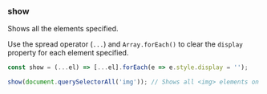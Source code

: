 ### show

Shows all the elements specified.

Use the spread operator (`...`) and `Array.forEach()` to clear the `display` property for each element specified.

```js
const show = (...el) => [...el].forEach(e => e.style.display = '');
```

```js
show(document.querySelectorAll('img')); // Shows all <img> elements on the page
```
